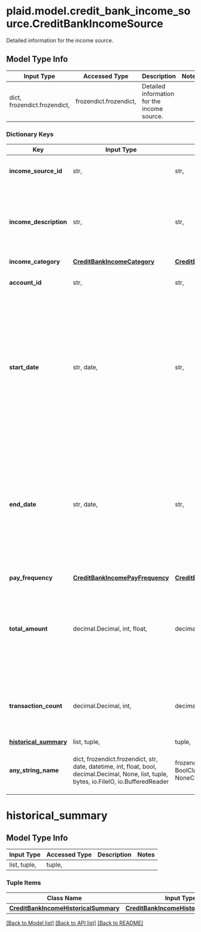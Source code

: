 # plaid.model.credit_bank_income_source.CreditBankIncomeSource

Detailed information for the income source.

## Model Type Info
Input Type | Accessed Type | Description | Notes
------------ | ------------- | ------------- | -------------
dict, frozendict.frozendict,  | frozendict.frozendict,  | Detailed information for the income source. | 

### Dictionary Keys
Key | Input Type | Accessed Type | Description | Notes
------------ | ------------- | ------------- | ------------- | -------------
**income_source_id** | str,  | str,  | A unique identifier for an income source. | [optional] 
**income_description** | str,  | str,  | The most common name or original description for the underlying income transactions. | [optional] 
**income_category** | [**CreditBankIncomeCategory**](CreditBankIncomeCategory.md) | [**CreditBankIncomeCategory**](CreditBankIncomeCategory.md) |  | [optional] 
**account_id** | str,  | str,  | Plaid&#x27;s unique identifier for the account. | [optional] 
**start_date** | str, date,  | str,  | Minimum of all dates within the specific income sources in the user&#x27;s bank account for days requested by the client. The date will be returned in an ISO 8601 format (YYYY-MM-DD). | [optional] value must conform to RFC-3339 full-date YYYY-MM-DD
**end_date** | str, date,  | str,  | Maximum of all dates within the specific income sources in the user’s bank account for days requested by the client. The date will be returned in an ISO 8601 format (YYYY-MM-DD). | [optional] value must conform to RFC-3339 full-date YYYY-MM-DD
**pay_frequency** | [**CreditBankIncomePayFrequency**](CreditBankIncomePayFrequency.md) | [**CreditBankIncomePayFrequency**](CreditBankIncomePayFrequency.md) |  | [optional] 
**total_amount** | decimal.Decimal, int, float,  | decimal.Decimal,  | Total amount of earnings in the user’s bank account for the specific income source for days requested by the client. | [optional] 
**transaction_count** | decimal.Decimal, int,  | decimal.Decimal,  | Number of transactions for the income source within the start and end date. | [optional] 
**[historical_summary](#historical_summary)** | list, tuple,  | tuple,  |  | [optional] 
**any_string_name** | dict, frozendict.frozendict, str, date, datetime, int, float, bool, decimal.Decimal, None, list, tuple, bytes, io.FileIO, io.BufferedReader | frozendict.frozendict, str, BoolClass, decimal.Decimal, NoneClass, tuple, bytes, FileIO | any string name can be used but the value must be the correct type | [optional]

# historical_summary

## Model Type Info
Input Type | Accessed Type | Description | Notes
------------ | ------------- | ------------- | -------------
list, tuple,  | tuple,  |  | 

### Tuple Items
Class Name | Input Type | Accessed Type | Description | Notes
------------- | ------------- | ------------- | ------------- | -------------
[**CreditBankIncomeHistoricalSummary**](CreditBankIncomeHistoricalSummary.md) | [**CreditBankIncomeHistoricalSummary**](CreditBankIncomeHistoricalSummary.md) | [**CreditBankIncomeHistoricalSummary**](CreditBankIncomeHistoricalSummary.md) |  | 

[[Back to Model list]](../../README.md#documentation-for-models) [[Back to API list]](../../README.md#documentation-for-api-endpoints) [[Back to README]](../../README.md)

